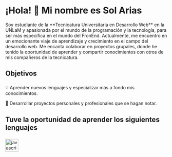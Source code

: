 <h1 align="left">¡Hola! 👋 Mi nombre es Sol Arias</h1>

<p align="left">Soy estudiante de la **Tecnicatura Universitaria en Desarrollo Web** en la UNLaM y apasionada por el mundo de la programación y la tecnología, para ser más especifica en el mundo del FronEnd. Actualmente, me encuentro en un emocionante viaje de aprendizaje y crecimiento en el campo del desarrollo web. Me encanta colaborar en proyectos grupales, donde he tenido la oportunidad de aprender y compartir conocimientos con otros de mis compañeros de la tecnicatura.</p>

###

<h2 align="left">Objetivos</h2>

###

<p>
💡 Aprender nuevos lenguajes y especializar más a fondo mis conocimientos.
</p>
<p>
🚀 Desarrollar proyectos personales y profesionales que se hagan notar.
</p>




###

<h2 align="left">Tuve la oportunidad de aprender los siguientes lenguajes</h2>

###

<div align="left">
  <img src="https://cdn.jsdelivr.net/gh/devicons/devicon/icons/javascript/javascript-original.svg" height="40" alt="javascript logo"  />
  <img width="12" />
</div>

<!--
**SolAriass/SolAriass** is a ✨ _special_ ✨ repository because its `README.md` (this file) appears on your GitHub profile.

Here are some ideas to get you started:

- 🔭 I’m currently working on ...
- 🌱 I’m currently learning ...
- 👯 I’m looking to collaborate on ...
- 🤔 I’m looking for help with ...
- 💬 Ask me about ...
- 📫 How to reach me: ...
- 😄 Pronouns: ...
- ⚡ Fun fact: ...
-->
